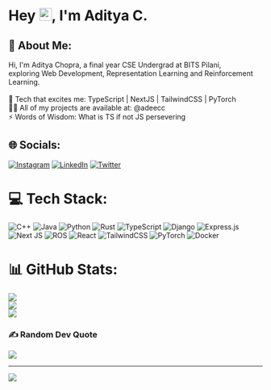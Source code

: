 # Hey <img src="https://media.giphy.com/media/hvRJCLFzcasrR4ia7z/giphy.gif" width="25px">, I'm Aditya C.

## 💫 About Me:
Hi, I'm Aditya Chopra, a final year CSE Undergrad at BITS Pilani, <br>exploring Web Development, Representation Learning and Reinforcement Learning.<br><br>🌱 Tech that excites me: TypeScript | NextJS | TailwindCSS | PyTorch<br>👨‍💻 All of my projects are available at: @adeecc<br>⚡ Words of Wisdom: What is TS if not JS persevering


## 🌐 Socials:
[![Instagram](https://img.shields.io/badge/Instagram-%23E4405F.svg?logo=Instagram&logoColor=white)](https://instagram.com/adichopra11) [![LinkedIn](https://img.shields.io/badge/LinkedIn-%230077B5.svg?logo=linkedin&logoColor=white)](https://linkedin.com/in/aditya-chopra11) [![Twitter](https://img.shields.io/badge/Twitter-%231DA1F2.svg?logo=Twitter&logoColor=white)](https://twitter.com/adeeco11) 

# 💻 Tech Stack:
![C++](https://img.shields.io/badge/c++-%2300599C.svg?style=for-the-badge&logo=c%2B%2B&logoColor=white) ![Java](https://img.shields.io/badge/java-%23ED8B00.svg?style=for-the-badge&logo=java&logoColor=white) ![Python](https://img.shields.io/badge/python-3670A0?style=for-the-badge&logo=python&logoColor=ffdd54) ![Rust](https://img.shields.io/badge/rust-%23000000.svg?style=for-the-badge&logo=rust&logoColor=white) ![TypeScript](https://img.shields.io/badge/typescript-%23007ACC.svg?style=for-the-badge&logo=typescript&logoColor=white) ![Django](https://img.shields.io/badge/django-%23092E20.svg?style=for-the-badge&logo=django&logoColor=white) ![Express.js](https://img.shields.io/badge/express.js-%23404d59.svg?style=for-the-badge&logo=express&logoColor=%2361DAFB) ![Next JS](https://img.shields.io/badge/Next-black?style=for-the-badge&logo=next.js&logoColor=white) ![ROS](https://img.shields.io/badge/ros-%230A0FF9.svg?style=for-the-badge&logo=ros&logoColor=white) ![React](https://img.shields.io/badge/react-%2320232a.svg?style=for-the-badge&logo=react&logoColor=%2361DAFB) ![TailwindCSS](https://img.shields.io/badge/tailwindcss-%2338B2AC.svg?style=for-the-badge&logo=tailwind-css&logoColor=white) ![PyTorch](https://img.shields.io/badge/PyTorch-%23EE4C2C.svg?style=for-the-badge&logo=PyTorch&logoColor=white) ![Docker](https://img.shields.io/badge/docker-%230db7ed.svg?style=for-the-badge&logo=docker&logoColor=white)
# 📊 GitHub Stats:
![](https://github-readme-stats.vercel.app/api?username=adeecc&theme=dark&hide_border=false&include_all_commits=false&count_private=true)<br/>
![](https://github-readme-streak-stats.herokuapp.com/?user=adeecc&theme=dark&hide_border=false)<br/>
![](https://github-readme-stats.vercel.app/api/top-langs/?username=adeecc&theme=dark&hide_border=false&include_all_commits=false&count_private=true&layout=compact)

### ✍️ Random Dev Quote
![](https://quotes-github-readme.vercel.app/api?type=horizontal&theme=radical)

---
[![](https://visitcount.itsvg.in/api?id=adeecc&icon=0&color=0)](https://visitcount.itsvg.in)
